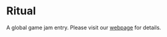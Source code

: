 # Ritual
A global game jam entry.  Please visit our [webpage](http://globalgamejam.org/2016/games/devotion) for details.
